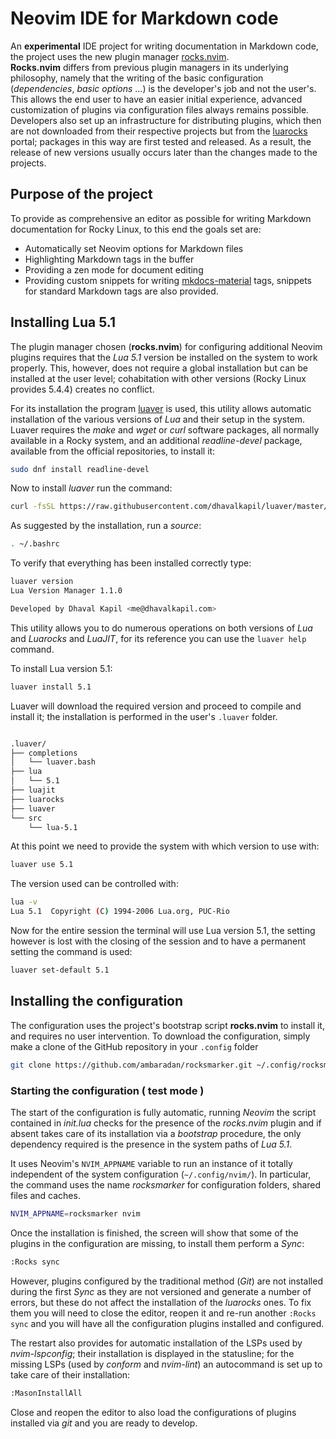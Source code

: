 <!-- vale off -->
# Neovim IDE for Markdown code

An **experimental** IDE project for writing documentation in Markdown code, the project uses the new plugin manager [rocks.nvim](https://github.com/nvim-neorocks/rocks.nvim).  
**Rocks.nvim** differs from previous plugin managers in its underlying philosophy, namely that the writing of the basic configuration (*dependencies*, *basic options* ...) is the developer's job and not the user's. This allows the end user to have an easier initial experience, advanced customization of plugins via configuration files always remains possible.  
Developers also set up an infrastructure for distributing plugins, which then are not downloaded from their respective projects but from the [luarocks](https://luarocks.org/modules/neorocks) portal; packages in this way are first tested and released. As a result, the release of new versions usually occurs later than the changes made to the projects.

## Purpose of the project

To provide as comprehensive an editor as possible for writing Markdown documentation for Rocky Linux, to this end the goals set are:

* Automatically set Neovim options for Markdown files
* Highlighting Markdown tags in the buffer
* Providing a zen mode for document editing
* Providing custom snippets for writing [mkdocs-material](https://squidfunk.github.io/mkdocs-material/) tags, snippets for standard Markdown tags are also provided.

## Installing Lua 5.1

The plugin manager chosen (**rocks.nvim**) for configuring additional Neovim plugins requires that the *Lua 5.1* version be installed on the system to work properly. This, however, does not require a global installation but can be installed at the user level; cohabitation with other versions (Rocky Linux provides 5.4.4) creates no conflict.

For its installation the program [luaver](https://github.com/DhavalKapil/luaver) is used, this utility allows automatic installation of the various versions of *Lua* and their setup in the system.  
Luaver requires the *make* and *wget* or *curl* software packages, all normally available in a Rocky system, and an additional *readline-devel* package, available from the official repositories, to install it:

```bash
sudo dnf install readline-devel
```

Now to install *luaver* run the command:

```bash
curl -fsSL https://raw.githubusercontent.com/dhavalkapil/luaver/master/install.sh | sh -s - -r v1.1.0
```

As suggested by the installation, run a *source*:

```bash
. ~/.bashrc
```

To verify that everything has been installed correctly type:

```bash
luaver version
Lua Version Manager 1.1.0

Developed by Dhaval Kapil <me@dhavalkapil.com>
```

This utility allows you to do numerous operations on both versions of *Lua* and *Luarocks* and *LuaJIT*, for its reference you can use the `luaver help` command.

To install Lua version 5.1:

```bash
luaver install 5.1
```

Luaver will download the required version and proceed to compile and install it; the installation is performed in the user's `.luaver` folder.

```txt

.luaver/
├── completions
│   └── luaver.bash
├── lua
│   └── 5.1
├── luajit
├── luarocks
├── luaver
└── src
    └── lua-5.1
```

At this point we need to provide the system with which version to use with:

```bash
luaver use 5.1
```

The version used can be controlled with:

```bash
lua -v
Lua 5.1  Copyright (C) 1994-2006 Lua.org, PUC-Rio
```

Now for the entire session the terminal will use Lua version 5.1, the setting however is lost with the closing of the session and to have a permanent setting the command is used:

```bash
luaver set-default 5.1
```

## Installing the configuration

The configuration uses the project's bootstrap script **rocks.nvim** to install it, and requires no user intervention. To download the configuration, simply make a clone of the GitHub repository in your `.config` folder

```bash
git clone https://github.com/ambaradan/rocksmarker.git ~/.config/rocksmarker/
```

### Starting the configuration ( test mode )

The start of the configuration is fully automatic, running *Neovim* the script contained in *init.lua* checks for the presence of the *rocks.nvim* plugin and if absent takes care of its installation via a *bootstrap* procedure, the only dependency required is the presence in the system paths of *Lua 5.1*.

It uses Neovim's `NVIM_APPNAME` variable to run an instance of it totally independent of the system configuration (`~/.config/nvim/`). In particular, the command uses the name *rocksmarker* for configuration folders, shared files and caches.

```bash
NVIM_APPNAME=rocksmarker nvim
```

Once the installation is finished, the screen will show that some of the plugins in the configuration are missing, to install them perform a *Sync*:

```txt
:Rocks sync
```

However, plugins configured by the traditional method (*Git*) are not installed during the first *Sync* as they are not versioned and generate a number of errors, but these do not affect the installation of the *luarocks* ones. To fix them you will need to close the editor, reopen it and re-run another `:Rocks sync` and you will have all the configuration plugins installed and configured.

The restart also provides for automatic installation of the LSPs used by *nvim-lspconfig*; their installation is displayed in the statusline; for the missing LSPs (used by *conform* and *nvim-lint*) an autocommand is set up to take care of their installation:

```txt
:MasonInstallAll
```

Close and reopen the editor to also load the configurations of plugins installed via *git* and you are ready to develop.

